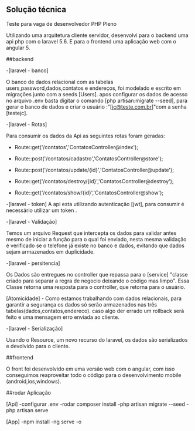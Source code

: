 ## Solução técnica 

 
 Teste para vaga de desenvolvedor PHP Pleno 
 

Utilizando uma arquitetura cliente servidor, desenvolvi para o backend uma api php com o laravel 5.6. E para o frontend uma aplicação web com o angular 5. 

 
 

##backend 

-[laravel - banco] 

O banco de dados relacional com as tabelas users,password,dados,contatos e endereços, foi modelado e escrito em migrações junto com a seeds [Users]. apos configurar os dados de acesso no arquivo .env basta digitar o comando [php artisan:migrate --seed], para gerar o banco de dados e criar o usuário :"[jc@teste.com.br]"com a senha [testejc].  

 
 

-[laravel - Rotas] 

Para consumir os dados da Api as seguintes rotas foram geradas: 

 
 

- Route::get('/contatos','ContatosController@index'); 

- Route::post('/contatos/cadastro','ContatosController@store'); 

- Route::post('/contatos/update/{id}','ContatosController@update'); 

- Route::get('/contatos/destroy/{id}','ContatosController@destroy'); 

- Route::get('/contatos/show/{id}','ContatosController@show'); 

 
 
-[laravel - token] 
A api esta utilizando autenticação [jwt], para consumir é necessário utilizar um token . 

 
 

-[laravel - Validação] 

 
 

Temos um arquivo Request que intercepta os dados para validar antes mesmo de iniciar a função para o qual foi enviado, nesta mesma validação é verificado se o telefone já  existe no banco e dados, evitando que dados sejam armazenados em duplicidade. 

  

-[laravel - persitencia] 

Os Dados são entregues no controller que repassa para o [service] "classe criado para separar a regra de negocio deixando o código mas limpo". Essa Classe retorna uma resposta para o controller, que retorna para o usuário. 

[Atomicidade] - Como estamos trabalhando com dados relacionais, para garantir a segurança os dados só serão armazenados nas três tabelas(dados,contatos,endereco). caso algo der errado um rollback será feito e uma mensagem erro enviada ao cliente. 

 
 

-[laravel - Serialização] 

Usando o Resource, um novo recurso do laravel, os dados são serializados e devolvido para o cliente. 

 
 

##frontend 

O front foi desenvolvido em uma versão web com o angular, com isso conseguimos reaproveitar todo o código para o desenvolvimento mobile (android,ios,windows).  

 
 
 ##rodar Aplicação

 [Api]
 -configurar .env
 -rodar composer install
 -php artisan migrate --seed
 -php artisan serve
 
 [App]
 -npm install
 -ng serve -o
 


 
 
